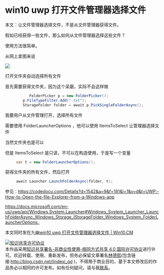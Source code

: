 # win10 uwp 打开文件管理器选择文件

本文：让文件管理器选择文件，不是从文件管理器获得文件。

假如已经获得一些文件，那么如何从文件管理器选择这些文件？

使用方法很简单。

<!--more-->
<!-- CreateTime:2018/8/10 19:16:50 -->


从网上拿图来说

![](http://image.acmx.xyz/AwCCAwMAItoFADbzBgABAAQArj4BAGZDAgBo6AkA6Nk%3D%2F2017427204051.jpg)

打开文件夹自动选择所有文件

首先需要获得文件夹，因为这个呆磨，实际不会这样做


```csharp
           FolderPicker p = new FolderPicker();
        p.FileTypeFilter.Add(".txt");
        StorageFolder folder = await p.PickSingleFolderAsync();
```

我要用户从文件管理打开，选择所有文件

需要使用 Folder​Launcher​Options ，他可以使用 ItemsToSelect 让管理器选择文件

当然文件夹也是可以

但是 ItemsToSelect 是只读，不可以在构造使用，于是写一个变量

 
```csharp
     var t = new FolderLauncherOptions();
```
 
获得文件夹的所有文件，然后打开

 
```csharp
     await Launcher.LaunchFolderAsync(folder, t);
```

参见：https://codedocu.com/Details?d=1542&a=9&f=181&l=1&v=d&t=UWP:-How-to-Open-the-file-Explorer-from-a-Windows-app

https://docs.microsoft.com/en-us/uwp/api/Windows.System.Launcher#Windows_System_Launcher_LaunchFolderAsync_Windows_Storage_IStorageFolder_Windows_System_FolderLauncherOptions_

本文同时发在九幽[win10 uwp 打开文件管理器选择文件 | Win10.CM](http://www.win10.cm/?p=1222)

<a rel="license" href="http://creativecommons.org/licenses/by-nc-sa/4.0/"><img alt="知识共享许可协议" style="border-width:0" src="https://licensebuttons.net/l/by-nc-sa/4.0/88x31.png" /></a><br />本作品采用<a rel="license" href="http://creativecommons.org/licenses/by-nc-sa/4.0/">知识共享署名-非商业性使用-相同方式共享 4.0 国际许可协议</a>进行许可。欢迎转载、使用、重新发布，但务必保留文章署名[林德熙](http://blog.csdn.net/lindexi_gd)(包含链接:http://blog.csdn.net/lindexi_gd )，不得用于商业目的，基于本文修改后的作品务必以相同的许可发布。如有任何疑问，请与我[联系](mailto:lindexi_gd@163.com)。  
